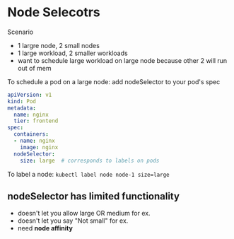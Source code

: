 # Node Selecotrs
Scenario
- 1 largre node, 2 small nodes
- 1 large workload, 2 smaller workloads
- want to schedule large workload on large node because other 2 will run out of mem

To schedule a pod on a large node: add nodeSelector to your pod's spec
```yaml
apiVersion: v1
kind: Pod
metadata:
  name: nginx
  tier: frontend
spec:
  containers:
  - name: nginx
    image: nginx
  nodeSelector:
    size: large  # corresponds to labels on pods
```

To label a node:
`kubectl label node node-1 size=large`

## nodeSelector has limited functionality
- doesn't let you allow large OR medium for ex.
- doesn't let you say "Not small" for ex.
- need **node affinity**